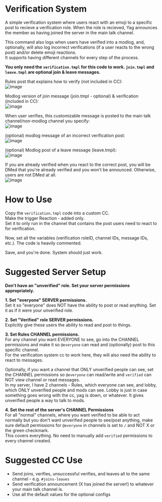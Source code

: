 # Verification System

A simple verification system where users react with an emoji to a specific post to recieve a verification role. When the role is recieved, Yag announces the member as having joined the server in the main talk channel.

This command also logs when users have verified into a modlog, and, optionally, will also log incorrect verifications (if a user reacts to the wrong post) and/or delete emoji reactions.    
It supports having different channels for every step of the process.

**You only need the `verification.tmpl` for this code to work. `join.tmpl` and `leave.tmpl` are optional join & leave messages.**

Rules post that explains how to verify (not included in CC):    
![image](https://user-images.githubusercontent.com/20410737/177289398-53993d2f-db65-4e07-8929-7f4485879573.png)

Modlog version of join message (join.tmpl - optional) & verification (included in CC):    
![image](https://user-images.githubusercontent.com/20410737/177290969-8f0cf277-b792-45b5-b89b-4e7d16035ead.png)

When user verifies, this customizable message is posted to the main talk channel/non-modlog channel you specify:    
![image](https://user-images.githubusercontent.com/20410737/177293094-a892a982-dbe9-4bae-8632-6c6a7aa1c7b9.png)

(optional) modlog message of an incorrect verification post:     
![image](https://user-images.githubusercontent.com/20410737/177290088-41a74e34-083e-44ff-9b8c-249c238eba81.png)

(optional) Modlog post of a leave message (leave.tmpl):    
![image](https://user-images.githubusercontent.com/20410737/177291136-9e6c0cec-ac34-4d80-8a87-442e04d54e2c.png)

If you are already verified when you react to the correct post, you will be DMed that you're already verified and you won't be announced. Otherwise, users are not DMed at all.     
![image](https://user-images.githubusercontent.com/20410737/178642864-24bb1a30-0f37-4872-a0bd-e0d4aa4862c0.png)


# How to Use
Copy the `verification.tmpl` code into a custom CC.     
Make the trigger Reaction - added only.    
Set it to only run in the channel that contains the post users need to react to for verification.

Now, set all the variables (verification roleID, channel IDs, message IDs, etc.). The code is heavily commented.

Save, and you're done. System should just work.

# Suggested Server Setup
**Don't have an "unverified" role. Set your server permissions appropriately.**

**1. Set "everyone" SERVER permissions.**     
Set it so "everyone" does NOT have the ability to post or read anything. Set it as if it were your unverified role.

**2. Set "Verified" role SERVER permissions.**    
Explicitly give these users the ability to read and post to things. 

**3. Set Rules CHANNEL permissions.**    
For any channel you want EVERYONE to see, go into the CHANNEL permissions and make it so `@everyone` can read and (optionally) post to this specific channel.     
For the verification system cc to work here, they will also need the ability to react to messages.

Optionally, if you want a channel that ONLY unverified people can see, set the CHANNEL permissions so `@everyone` can read/write and `verified` can NOT view channel or read messages.     
In my server, I have 2 channels - Rules, which everyone can see, and lobby, which ONLY unverified people and mods can see. Lobby is just in case something goes wrong with the cc, yag is down, or whatever. It gives unverified people a way to talk to mods.

**4. Set the rest of the server's CHANNEL Permissions**    
For all "normal" channels, where you want verified to be able to act normally but you don't want unverified people to see/post anything, make sure default permissions for `@everyone` in channels is set to `/` and NOT X or the green checkmark.      
This covers everything. No need to manually add `verified` permissions to every channel created.

# Suggested CC Use

- Send joins, verifies, unsuccessful verifies, and leaves all to the same channel - e.g. `#joins-leaves`
- Send verification announcement (X has joined the server!) to whatever your main talk channel is.
- Use all the default values for the optional configs
